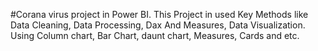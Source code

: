 #Corana virus project in Power BI.
This Project in used Key Methods like Data Cleaning, Data Processing, Dax And Measures, Data Visualization.
Using Column chart, Bar Chart, daunt chart, Measures, Cards and etc.
